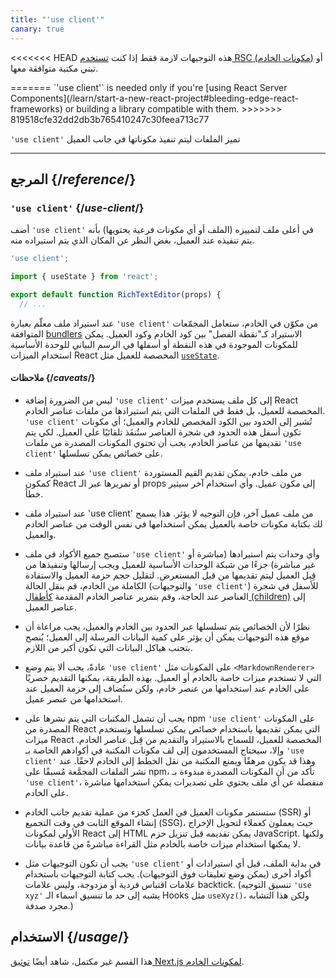 ```yaml
---
title: "'use client'"
canary: true
---
```


<Canary>

<<<<<<< HEAD
هذه التوجيهات لازمة فقط إذا كنت [تستخدم RSC (مكونات الخادم)](/learn/start-a-new-react-project#bleeding-edge-react-frameworks) أو تبني مكتبة متوافقة معها.

</Note>
=======
`'use client'` is needed only if you're [using React Server Components](/learn/start-a-new-react-project#bleeding-edge-react-frameworks) or building a library compatible with them.
</Canary>
>>>>>>> 819518cfe32dd2db3b765410247c30feea713c77


<Intro>

`'use client'` تميز الملفات ليتم تنفيذ مكوناتها في جانب العميل

</Intro>

<InlineToc />

---

## المرجع {/*reference*/}

### `'use client'` {/*use-client*/}

أضف `'use client'` في أعلى ملف لتمييزه (الملف أو أي مكونات فرعية يحتويها) بأنه يتم تنفيذه عند العميل، بغض النظر عن المكان الذي يتم استيراده منه.

```js
'use client';

import { useState } from 'react';

export default function RichTextEditor(props) {
  // ...
```

عند استيراد ملف معلّم بعبارة `'use client'` من مكوّن في الخادم، ستعامل المجمّعات المتوافقة [bundlers](/learn/start-a-new-react-project#bleeding-edge-reace-frameworks) الاستيراد كـ"نقطة الفصل" بين كود الخادم وكود العميل. يمكن للمكونات الموجودة في هذه النقطة أو أسفلها في الرسم البياني للوحدة الأساسية استخدام الميزات React المخصصة للعميل مثل [`useState`](/reference/react/useState).

#### ملاحظات {/*caveats*/}

* ليس من الضرورة إضافة `'use client'` إلى كل ملف يستخدم ميزات React المخصصة للعميل، بل فقط في الملفات التي يتم استيرادها من ملفات عناصر الخادم. `'use client'` تُشير إلى الحدود بين الكود المخصص للخادم والعميل؛ أي مكونات تكون أسفل هذه الحدود في شجرة العناصر ستُنفَذ تلقائيًا على العميل. لكي يتم تقديمها من عناصر الخادم، يجب أن تحتوي المكونات المصدرة من ملفات `'use client'` على خصائص يمكن تسلسلها.

* عند استيراد ملف `'use client'` من ملف خادم، يمكن تقديم القيم المستوردة كمكون React أو تمريرها عبر الـ props إلى مكون عميل. وأي استخدام آخر سيثير خطأ.

* عند استيراد ملف 'use client' من ملف عميل آخر، فإن التوجيه لا يؤثر. هذا يسمح لك بكتابة مكونات خاصة بالعميل يمكن استخدامها في نفس الوقت من عناصر الخادم والعميل.

* ستصبح جميع الأكواد في ملف `'use client'` وأي وحدات يتم استيرادها (مباشرة أو غير مباشرة) جزءًا من شبكة الوحدات الأساسية للعميل ويجب إرسالها وتنفيذها من قِبل العميل ليتم تقديمها من قبل المستعرض. لتقليل حجم حزمة العميل والاستفادة الكاملة من الخادم، قم بنقل الحالة (والتوجيهات `'use client'`) للأسفل في شجرة العناصر عند الحاجة، وقم بتمرير عناصر الخادم المقدمة [كأطفال (children)](/learn/passing-props-to-a-component#passing-jsx-as-children) إلى عناصر العميل.

* نظرًا لأن الخصائص يتم تسلسلها عبر الحدود بين الخادم والعميل، يجب مراعاة أن موقع هذه التوجيهات يمكن أن يؤثر على كمية البيانات المرسلة إلى العميل؛ يُنصح بتجنب هياكل البيانات التي تكون أكبر من اللازم.

* عادةً، يجب ألا يتم وضع `'use client'` على المكونات مثل `<MarkdownRenderer>` التي لا تستخدم ميزات خاصة بالخادم أو العميل. بهذه الطريقة، يمكنها التقديم حصريًا على الخادم عند استخدامها من عنصر خادم، ولكن ستُضاف إلى حزمة العميل عند استخدامها من عنصر عميل.

* يجب أن تشمل المكتبات التي يتم نشرها على npm `'use client'` على المكونات المصدرة من React التي يمكن تقديمها باستخدام خصائص يمكن تسلسلها وتستخدم ميزات React المخصصة للعميل، للسماح بالاستيراد والتقديم من قِبل عناصر الخادم. وإلا، سيحتاج المستخدمون إلى لف مكونات المكتبة في أكوادهم الخاصة بـ `'use client'` وهذا قد يكون مرهقًا ويمنع المكتبة من نقل الخطط إلى الخادم لاحقًا. عند نشر الملفات المجمَّعة مُسبقًا على npm، تأكد من أن المكونات المصدرة مبدوءة بـ `'use client'`، منفصلة عن أي ملف يحتوي على تصديرات يمكن استخدامها مباشرة على الخادم.

* ستستمر مكونات العميل في العمل كجزء من عملية تقديم جانب الخادم (SSR) أو إنشاء الموقع الثابت في وقت التجميع (SSG)، حيث يعملون كعملاء لتحويل الإخراج الأولي لمكونات React إلى HTML يمكن تقديمه قبل تنزيل حزم JavaScript. ولكنها لا يمكنها استخدام ميزات خاصة بالخادم مثل القراءة مباشرةً من قاعدة بيانات.

* يجب أن تكون التوجيهات مثل `'use client'` في بداية الملف، قبل أي استيرادات أو أكواد أخرى (يمكن وضع تعليقات فوق التوجيهات). يجب كتابة التوجيهات باستخدام علامات اقتباس فردية أو مزدوجة، وليس علامات backtick. (تنسيق التوجيه `'use xyz'` يشبه إلى حد ما تنسيق اسماء الـ Hooks مثل `useXyz()`، ولكن هذا التشابه مجرد صدفة.)

## الاستخدام {/*usage*/}

<Wip>

هذا القسم غير مكتمل، شاهد أيضًا [توثيق Next.js لمكونات الخادم](https://beta.nextjs.org/docs/rendering/server-and-client-components).

</Wip>
